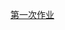 [第一次作业](https://github.com/yy783/yy783.github.io/blob/%E6%B5%8B%E8%AF%95/%E5%87%BD%E6%95%B0/%E5%B9%85%E5%BA%A6%E5%A2%9E%E9%95%BF%E7%9A%84%E6%AD%A3%E5%BC%A6%E4%BF%A1%E5%8F%B7.py/)
